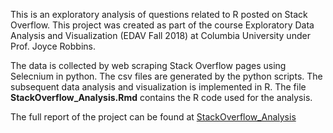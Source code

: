 This is an exploratory analysis of questions related to R posted on Stack Overflow. This project was created as part of the course Exploratory Data Analysis and Visualization (EDAV Fall 2018) at Columbia University under Prof. Joyce Robbins.

The data is collected by web scraping Stack Overflow pages using Selecnium in python. The csv files are generated by the python scripts. The subsequent data analysis and visualization is implemented in R. The file **StackOverflow_Analysis.Rmd** contains the R code used for the analysis. 

The full report of the project can be found at [StackOverflow_Analysis](https://s3.amazonaws.com/gurkanwar/StackOverflowAnalysis.html)
